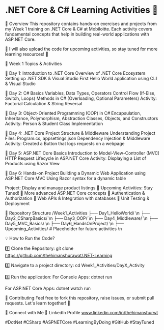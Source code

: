# .NET Core & C# Learning Activities 🚀
📌 Overview
This repository contains hands-on exercises and projects from my Week 1 training on .NET Core & C# at Mobiloitte. Each activity covers fundamental concepts that help in building real-world applications with ASP.NET Core.

🔹 I will also upload the code for upcoming activities, so stay tuned for more learning resources! 🚀

📆 Week 1 Topics & Activities

🔹 Day 1: Introduction to .NET Core
Overview of .NET Core Ecosystem
Setting up .NET SDK & Visual Studio
First Hello World application using CLI & Visual Studio

🔹 Day 2: C# Basics
Variables, Data Types, Operators
Control Flow (If-Else, Switch, Loops)
Methods in C# (Overloading, Optional Parameters)
Activity: Factorial Calculation & String Reversal

🔹 Day 3: Object-Oriented Programming (OOP) in C#
Encapsulation, Inheritance, Polymorphism, Abstraction
Classes, Objects, and Constructors
Activity: Person & Student Class Implementation

🔹 Day 4: .NET Core Project Structure & Middleware
Understanding Project Files: Program.cs, appsettings.json
Dependency Injection & Middleware
Activity: Created a Button that logs requests on a webpage

🔹 Day 5: ASP.NET Core Basics
Introduction to Model-View-Controller (MVC)
HTTP Request Lifecycle in ASP.NET Core
Activity: Displaying a List of Products using Razor View

🔹 Day 6: Hands-on Project
Building a Dynamic Web Application using ASP.NET Core MVC
Using Razor syntax for a dynamic table

Project: Display and manage product listings
🔹 Upcoming Activities: Stay Tuned!
🔸 More advanced ASP.NET Core concepts
🔸 Authentication & Authorization
🔸 Web APIs & Integration with databases
🔸 Unit Testing & Deployment

📂 Repository Structure
/Week1_Activities
  ├── Day1_HelloWorld/ \n
  ├── Day2_CSharpBasics/ \n
  ├── Day3_OOP/ \n
  ├── Day4_Middleware/ \n
  ├── Day5_MVC_Basics/ \n
  ├── Day6_HandsOnProject/ \n
  ├── Upcoming_Activities/  # Placeholder for future activities \n

💡 How to Run the Code?

1️⃣ Clone the Repository:
git clone https://github.com/thehimanshurawat/.NET-Learning

2️⃣ Navigate to a project directory:
cd Week1_Activities/DayX_Activity

3️⃣ Run the application:
For Console Apps:
dotnet run

For ASP.NET Core Apps:
dotnet watch run

🤝 Contributing
Feel free to fork this repository, raise issues, or submit pull requests. Let's learn together! 🚀

📢 Connect with Me
🔗 LinkedIn Profile www.linkedin.com/in/thehimanshurwt

#DotNet #CSharp #ASPNETCore #LearningByDoing #GitHub #StayTuned
